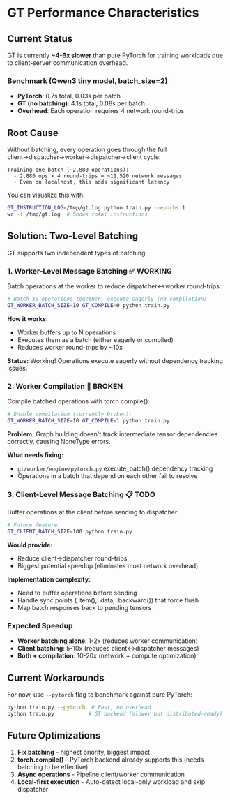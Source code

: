 # GT Performance Characteristics

## Current Status

GT is currently **~4-6x slower** than pure PyTorch for training workloads due to client-server communication overhead.

### Benchmark (Qwen3 tiny model, batch_size=2)
- **PyTorch**: 0.7s total, 0.03s per batch
- **GT (no batching)**: 4.1s total, 0.08s per batch
- **Overhead**: Each operation requires 4 network round-trips

## Root Cause

Without batching, every operation goes through the full client→dispatcher→worker→dispatcher→client cycle:

```
Training one batch (~2,880 operations):
  - 2,880 ops × 4 round-trips = ~11,520 network messages
  - Even on localhost, this adds significant latency
```

You can visualize this with:
```bash
GT_INSTRUCTION_LOG=/tmp/gt.log python train.py --epochs 1
wc -l /tmp/gt.log  # Shows total instructions
```

## Solution: Two-Level Batching

GT supports two independent types of batching:

### 1. Worker-Level Message Batching ✅ WORKING

Batch operations at the worker to reduce dispatcher↔worker round-trips:

```bash
# Batch 10 operations together, execute eagerly (no compilation)
GT_WORKER_BATCH_SIZE=10 GT_COMPILE=0 python train.py
```

**How it works:**
- Worker buffers up to N operations
- Executes them as a batch (either eagerly or compiled)
- Reduces worker round-trips by ~10x

**Status:** Working! Operations execute eagerly without dependency tracking issues.

### 2. Worker Compilation 🚧 BROKEN

Compile batched operations with torch.compile():

```bash
# Enable compilation (currently broken):
GT_WORKER_BATCH_SIZE=10 GT_COMPILE=1 python train.py
```

**Problem:** Graph building doesn't track intermediate tensor dependencies correctly, causing NoneType errors.

**What needs fixing:**
- `gt/worker/engine/pytorch.py` execute_batch() dependency tracking
- Operations in a batch that depend on each other fail to resolve

### 3. Client-Level Message Batching 📋 TODO

Buffer operations at the client before sending to dispatcher:

```bash
# Future feature:
GT_CLIENT_BATCH_SIZE=100 python train.py
```

**Would provide:**
- Reduce client→dispatcher round-trips
- Biggest potential speedup (eliminates most network overhead)

**Implementation complexity:**
- Need to buffer operations before sending
- Handle sync points (.item(), .data, .backward()) that force flush
- Map batch responses back to pending tensors

### Expected Speedup

- **Worker batching alone**: 1-2x (reduces worker communication)
- **Client batching**: 5-10x (reduces client↔dispatcher messages)
- **Both + compilation**: 10-20x (network + compute optimization)

## Current Workarounds

For now, use `--pytorch` flag to benchmark against pure PyTorch:
```bash
python train.py --pytorch  # Fast, no overhead
python train.py           # GT backend (slower but distributed-ready)
```

## Future Optimizations

1. **Fix batching** - highest priority, biggest impact
2. **torch.compile()** - PyTorch backend already supports this (needs batching to be effective)
3. **Async operations** - Pipeline client/worker communication
4. **Local-first execution** - Auto-detect local-only workload and skip dispatcher
